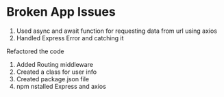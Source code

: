 # Broken App Issues
1) Used async and await function for requesting data from url using axios
2) Handled Express Error and catching it

Refactored the code
1) Added Routing middleware
2) Created a class for user info
3) Created package.json file
4) npm nstalled Express and axios
